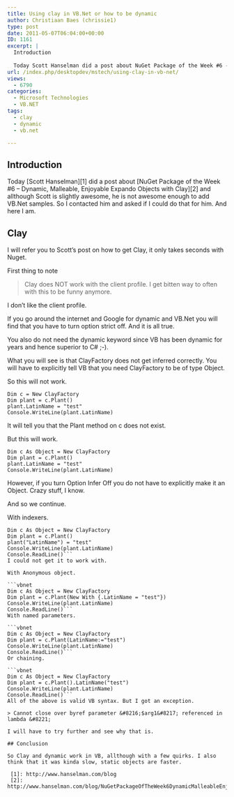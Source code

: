 ```yaml
---
title: Using clay in VB.Net or how to be dynamic
author: Christiaan Baes (chrissie1)
type: post
date: 2011-05-07T06:04:00+00:00
ID: 1161
excerpt: |
  Introduction
  
  Today Scott Hanselman did a post about NuGet Package of the Week #6 - Dynamic, Malleable, Enjoyable Expando Objects with Clay and allthough Scott is slightly awesome, he si not awesome enough to add VB.Net samples. So I contacted him and&hellip;
url: /index.php/desktopdev/mstech/using-clay-in-vb-net/
views:
  - 6790
categories:
  - Microsoft Technologies
  - VB.NET
tags:
  - clay
  - dynamic
  - vb.net

---
```

## Introduction

Today [Scott Hanselman][1] did a post about [NuGet Package of the Week #6 &#8211; Dynamic, Malleable, Enjoyable Expando Objects with Clay][2] and allthough Scott is slightly awesome, he is not awesome enough to add VB.Net samples. So I contacted him and asked if I could do that for him. And here I am.

## Clay

I will refer you to Scott&#8217;s post on how to get Clay, it only takes seconds with Nuget. 

First thing to note

> <span class="MT_red">Clay does NOT work with the client profile. I get bitten way to often with this to be funny anymore.</span> 

I don&#8217;t like the client profile.

If you go around the internet and Google for dynamic and VB.Net you will find that you have to turn option strict off. And it is all true.

You also do not need the dynamic keyword since VB has been dynamic for years and hence superior to C# ;-).

What you will see is that ClayFactory does not get inferred correctly. You will have to explicitly tell VB that you need ClayFactory to be of type Object.

So this will not work.

```vbnet
Dim c = New ClayFactory
Dim plant = c.Plant()
plant.LatinName = "test"
Console.WriteLine(plant.LatinName)
```
It will tell you that the Plant method on c does not exist.

But this will work.

```vbnet
Dim c As Object = New ClayFactory
Dim plant = c.Plant()
plant.LatinName = "test"
Console.WriteLine(plant.LatinName)
```
However, if you turn Option Infer Off you do not have to explicitly make it an Object. Crazy stuff, I know.

And so we continue.

With indexers.

```vbnet
Dim c As Object = New ClayFactory
Dim plant = c.Plant()
plant("LatinName") = "test"
Console.WriteLine(plant.LatinName)
Console.ReadLine()```
I could not get it to work with.

With Anonymous object.

```vbnet
Dim c As Object = New ClayFactory
Dim plant = c.Plant(New With {.LatinName = "test"})
Console.WriteLine(plant.LatinName)
Console.ReadLine()```
With named parameters.

```vbnet
Dim c As Object = New ClayFactory
Dim plant = c.Plant(LatinName:="test")
Console.WriteLine(plant.LatinName)
Console.ReadLine()```
Or chaining.

```vbnet
Dim c As Object = New ClayFactory
Dim plant = c.Plant().LatinName("test")
Console.WriteLine(plant.LatinName)
Console.ReadLine()```
All of the above is valid VB syntax. But I got an exception.

> Cannot close over byref parameter &#8216;$arg1&#8217; referenced in lambda &#8221;

I will have to try further and see why that is.

## Conclusion

So Clay and dynamic work in VB, allthough with a few quirks. I also think that it was kinda slow, static objects are faster.

 [1]: http://www.hanselman.com/blog
 [2]: http://www.hanselman.com/blog/NuGetPackageOfTheWeek6DynamicMalleableEnjoyableExpandoObjectsWithClay.aspx